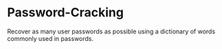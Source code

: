 # Password-Cracking
Recover as many user passwords as possible using a dictionary of words commonly used in passwords.
